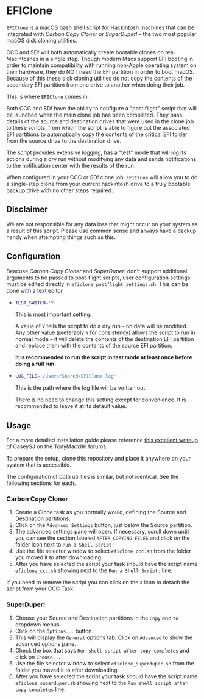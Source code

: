 # EFIClone

`EFIClone` is a macOS bash shell script for Hackintosh machines that can be integrated with _Carbon Copy Cloner_ or _SuperDuper!_ – the two most popular macOS disk cloning utilities.

CCC and SD! will both automatically create bootable clones on real Macintoshes in a single step. Though modern Macs support EFI booting in order to maintain compatibility with running non-Apple operating system on their hardware, they do NOT need the EFI partition in order to boot macOS. Because of this these disk cloning utilities do not copy the contents of the secondary EFI partition from one drive to another when doing their job.

This is where `EFIClone` comes in.

Both CCC and SD! have the ability to configure a "post flight" script that will be launched when the main clone job has been completed. They pass details of the source and destination drives that were used in the clone job to these scripts, from which the script is able to figure out the associated EFI partitions to automatically copy the contents of the critical EFI folder from the source drive to the destination drive.

The script provides extensive logging, has a "test" mode that will log its actions during a dry run without modifying any data and sends notifications to the notification center with the results of the run.

When configured in your CCC or SD! clone job, `EFIClone` will allow you to do a single-step clone from your current hackintosh drive to a truly bootable backup drive with no other steps required.

## Disclaimer

We are not responsible for any data loss that might occur on your system as a result of this script. Please use common sense and always have a backup handy when attempting things such as this.

## Configuration

Beacuse _Carbon Copy Cloner_ and _SuperDuper!_ don't support additional arguments to be passed to post-flight scripts, user configuration settings must be edited directly in `eficlone_postflight_settings.sh`. This can be done with a text editor.

- ```bash
  TEST_SWITCH='Y'
  ```

  This is most important setting.

  A value of `Y` tells the script to do a dry run – no data will be modified.
  Any other value (preferably `N` for consistency) allows the script to run in normal mode – it will delete the contents of the destination EFI partition and replace them with the contents of the source EFI partition.

  **It is recommended to run the script in test mode at least once before doing a full run.**

- ```bash
  LOG_FILE='/Users/Shared/EFIClone.log'
  ```

  This is the path where the log file will be written out.

  There is no need to change this setting except for convenience. It is recommended to leave it at its default  value.

## Usage

For a more detailed installation guide please reference [this excellent writeup](https://www.tonymacx86.com/threads/success-gigabyte-designare-z390-thunderbolt-3-i7-9700k-amd-rx-580.267551/#Bootable%20Backup) of CaseySJ on the TonyMacx86 forums.

To prepare the setup, clone this repository and place it anywhere on your system that is accessible.

The configuration of both utilities is similar, but not identical. See the following sections for each.

### Carbon Copy Cloner

1. Create a Clone task as you normally would, defining the Source and Destination partitions.
1. Click on the `Advanced Settings` button, just below the Source partition.
1. The advanced settings pane will open. If necessary, scroll down until you can see the section labeled `AFTER COPYING FILES` and click on the folder icon next to `Run a Shell Script:`
1. Use the file selector window to select `eficlone_ccc.sh` from the folder you moved it to after downloading.
1. After you have selected the script your task should have the script name `eficlone_ccc.sh` showing next to the `Run a Shell Script:` line.

If you need to remove the script you can click on the `X` icon to detach the script from your CCC Task.

### SuperDuper!

1. Choose your Source and Destination partitions in the `Copy` and `to` dropdown menus.
1. Click on the `Options...` button.
1. This will display the `General` options tab. Click on `Advanced` to show the advanced options pane.
1. Check the box that says `Run shell script after copy completes` and click on `Choose...`
1. Use the file selector window to select `eficlone_superduper.sh` from the folder you moved it to after downloading.
1. After you have selected the script your task should have the script name `eficlone_superduper.sh` showing next to the `Run shell script after copy completes` line.
